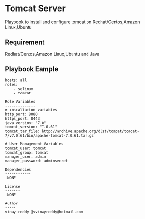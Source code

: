 Tomcat Server
========

Playbook to install and configure tomcat on Redhat/Centos,Amazon Linux,Ubuntu

Requirement
-----------

Redhat/Centos,Amazon Linux,Ubuntu and Java

Playbook Eample
---------------
```
hosts: all
roles:
    - selinux
    - tomcat
    
Role Variables
--------------
# Installation Variables
http_port: 8080
https_port: 8443
java_version: "7.0"
tomcat_version: "7.0.61"
tomcat_tar_file: http://archive.apache.org/dist/tomcat/tomcat-7/v7.0.61/bin/apache-tomcat-7.0.61.tar.gz
 
# User Management Variables
tomcat_user: tomcat
tomcat_group: tomcat
manager_user: admin
manager_password: adminsecret
 
Dependencies
------------
 NONE
 
License
-------
 NONE
 
Author
-----
vinay reddy @vvinayreddy@hotmail.com